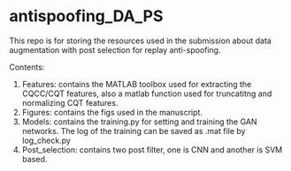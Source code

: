 # antispoofing_DA_PS
This repo is for storing the resources used in the submission about data augmentation with post selection for replay anti-spoofing.

Contents:
1. Features: contains the MATLAB toolbox used for extracting the CQCC/CQT features, also a matlab function used for truncatitng and   normalizing CQT features. 
2. Figures: contains the figs used in the manuscript.
3. Models: contains the training.py for setting and training the GAN networks. The log of the training can be saved as .mat file by log_check.py
4. Post_selection: contains two post filter, one is CNN and another is SVM based. 
